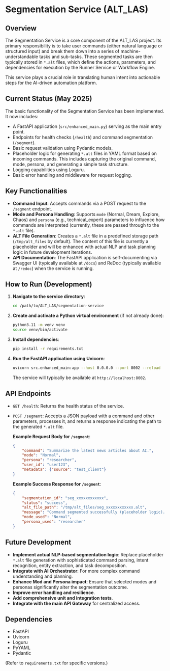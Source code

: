 # Segmentation Service (ALT_LAS)

## Overview

The Segmentation Service is a core component of the ALT_LAS project. Its primary responsibility is to take user commands (either natural language or structured input) and break them down into a series of machine-understandable tasks and sub-tasks. These segmented tasks are then typically stored in `*.alt` files, which define the actions, parameters, and dependencies for execution by the Runner Service or Workflow Engine.

This service plays a crucial role in translating human intent into actionable steps for the AI-driven automation platform.

## Current Status (May 2025)

The basic functionality of the Segmentation Service has been implemented. It now includes:

*   A FastAPI application (`src/enhanced_main.py`) serving as the main entry point.
*   Endpoints for health checks (`/health`) and command segmentation (`/segment`).
*   Basic request validation using Pydantic models.
*   Placeholder logic for generating `*.alt` files in YAML format based on incoming commands. This includes capturing the original command, mode, persona, and generating a simple task structure.
*   Logging capabilities using Loguru.
*   Basic error handling and middleware for request logging.

## Key Functionalities

*   **Command Input**: Accepts commands via a POST request to the `/segment` endpoint.
*   **Mode and Persona Handling**: Supports `mode` (Normal, Dream, Explore, Chaos) and `persona` (e.g., technical_expert) parameters to influence how commands are interpreted (currently, these are passed through to the `*.alt` file).
*   **ALT File Generation**: Creates a `*.alt` file in a predefined storage path (`/tmp/alt_files` by default). The content of this file is currently a placeholder and will be enhanced with actual NLP and task planning logic in future development iterations.
*   **API Documentation**: The FastAPI application is self-documenting via Swagger UI (typically available at `/docs`) and ReDoc (typically available at `/redoc`) when the service is running.

## How to Run (Development)

1.  **Navigate to the service directory**:
    ```bash
    cd /path/to/ALT_LAS/segmentation-service
    ```
2.  **Create and activate a Python virtual environment** (if not already done):
    ```bash
    python3.11 -m venv venv
    source venv/bin/activate
    ```
3.  **Install dependencies**:
    ```bash
    pip install -r requirements.txt
    ```
4.  **Run the FastAPI application using Uvicorn**:
    ```bash
    uvicorn src.enhanced_main:app --host 0.0.0.0 --port 8002 --reload
    ```
    The service will typically be available at `http://localhost:8002`.

## API Endpoints

*   `GET /health`: Returns the health status of the service.
*   `POST /segment`: Accepts a JSON payload with a command and other parameters, processes it, and returns a response indicating the path to the generated `*.alt` file.

    **Example Request Body for `/segment`**:
    ```json
    {
        "command": "Summarize the latest news articles about AI.",
        "mode": "Normal",
        "persona": "researcher",
        "user_id": "user123",
        "metadata": {"source": "test_client"}
    }
    ```

    **Example Success Response for `/segment`**:
    ```json
    {
        "segmentation_id": "seg_xxxxxxxxxxxx",
        "status": "success",
        "alt_file_path": "/tmp/alt_files/seg_xxxxxxxxxxxx.alt",
        "message": "Command segmented successfully (placeholder logic).",
        "mode_used": "Normal",
        "persona_used": "researcher"
    }
    ```

## Future Development

*   **Implement actual NLP-based segmentation logic**: Replace placeholder `*.alt` file generation with sophisticated command parsing, intent recognition, entity extraction, and task decomposition.
*   **Integrate with AI Orchestrator**: For more complex command understanding and planning.
*   **Enhance Mod and Persona impact**: Ensure that selected modes and personas significantly alter the segmentation outcome.
*   **Improve error handling and resilience**.
*   **Add comprehensive unit and integration tests**.
*   **Integrate with the main API Gateway** for centralized access.

## Dependencies

*   FastAPI
*   Uvicorn
*   Loguru
*   PyYAML
*   Pydantic

(Refer to `requirements.txt` for specific versions.)


